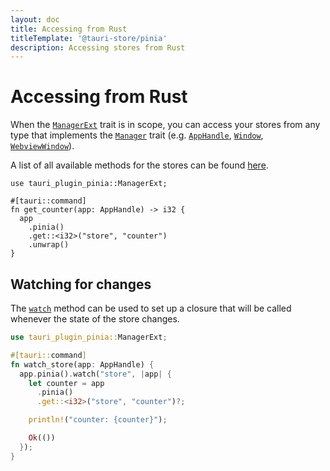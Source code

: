 ```yaml
---
layout: doc
title: Accessing from Rust
titleTemplate: '@tauri-store/pinia'
description: Accessing stores from Rust
---
```


# Accessing from Rust

When the [`ManagerExt`](https://docs.rs/tauri-plugin-pinia/latest/tauri_plugin_pinia/trait.ManagerExt.html) trait is in scope, you can access your stores from any type that implements the [`Manager`](https://docs.rs/tauri/latest/tauri/trait.Manager.html) trait (e.g. [`AppHandle`](https://docs.rs/tauri/latest/tauri/struct.AppHandle.html), [`Window`](https://docs.rs/tauri/latest/tauri/window/struct.Window.html), [`WebviewWindow`](https://docs.rs/tauri/latest/tauri/window/struct.Window.html)).

A list of all available methods for the stores can be found [here](https://docs.rs/tauri-plugin-pinia/latest/tauri_plugin_pinia/struct.Store.html).

```rust{7}
use tauri_plugin_pinia::ManagerExt;

#[tauri::command]
fn get_counter(app: AppHandle) -> i32 {
  app
    .pinia()
    .get::<i32>("store", "counter")
    .unwrap()
}
```

## Watching for changes

The [`watch`](https://docs.rs/tauri-plugin-pinia/latest/tauri_plugin_pinia/struct.Pinia.html#method.watch) method can be used to set up a closure that will be called whenever the state of the store changes.

```rust
use tauri_plugin_pinia::ManagerExt;

#[tauri::command]
fn watch_store(app: AppHandle) {
  app.pinia().watch("store", |app| {
    let counter = app
      .pinia()
      .get::<i32>("store", "counter")?;

    println!("counter: {counter}");

    Ok(())
  });
}
```
